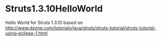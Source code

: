 Struts1.3.10HelloWorld
======================

Hello World for Struts 1.3.10 based on http://www.dzone.com/tutorials/java/struts/struts-tutorial/struts-tutorial-using-eclipse-1.html
